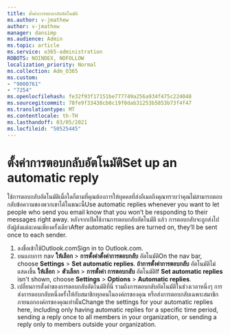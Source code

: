 ```yaml
---
title: ตั้งค่าการตอบกลับอัตโนมัติ
ms.author: v-jmathew
author: v-jmathew
manager: dansimp
ms.audience: Admin
ms.topic: article
ms.service: o365-administration
ROBOTS: NOINDEX, NOFOLLOW
localization_priority: Normal
ms.collection: Adm_O365
ms.custom:
- "9000761"
- "7254"
ms.openlocfilehash: fe32f93f17151be777749a256a934f475c224048
ms.sourcegitcommit: 78fe9f33438cb0c19f0dab31253b5853b73f4f47
ms.translationtype: MT
ms.contentlocale: th-TH
ms.lasthandoff: 03/05/2021
ms.locfileid: "50525445"
---
```

# <a name="set-up-an-automatic-reply"></a><span data-ttu-id="6e2ca-102">ตั้งค่าการตอบกลับอัตโนมัติ</span><span class="sxs-lookup"><span data-stu-id="6e2ca-102">Set up an automatic reply</span></span>

<span data-ttu-id="6e2ca-103">ใช้การตอบกลับอัตโนมัติเมื่อใดก็ตามที่คุณต้องการให้บุคคลที่ส่งอีเมลถึงคุณทราบว่าคุณไม่สามารถตอบกลับข้อความของพวกเขาได้ในขณะนี้</span><span class="sxs-lookup"><span data-stu-id="6e2ca-103">Use automatic replies whenever you want to let people who send you email know that you won’t be responding to their messages right away.</span></span> <span data-ttu-id="6e2ca-104">หลังจากเปิดใช้งานการตอบกลับอัตโนมัติ แล้ว การตอบกลับจะถูกส่งไปยังผู้ส่งแต่ละคนเพียงครั้งเดียว</span><span class="sxs-lookup"><span data-stu-id="6e2ca-104">After automatic replies are turned on, they’ll be sent once to each sender.</span></span>

1. <span data-ttu-id="6e2ca-105">ลงชื่อเข้าใช้Outlook.com</span><span class="sxs-lookup"><span data-stu-id="6e2ca-105">Sign in to Outlook.com.</span></span>
2. <span data-ttu-id="6e2ca-106">บนแถบการ nav **ให้เลือก**  >  **การตั้งค่าตั้งค่าการตอบกลับ** อัตโนมัติ</span><span class="sxs-lookup"><span data-stu-id="6e2ca-106">On the nav bar, choose **Settings** > **Set automatic replies**.</span></span> <span data-ttu-id="6e2ca-107">**ถ้าการตั้งค่าการตอบกลับ** อัตโนมัติไม่แสดงขึ้น **ให้เลือก**  >  **ตัวเลือก**  >  **การตั้งค่า การตอบกลับ** อัตโนมัติ</span><span class="sxs-lookup"><span data-stu-id="6e2ca-107">If **Set automatic replies** isn't shown, choose **Settings** > **Options** > **Automatic replies**.</span></span>
3. <span data-ttu-id="6e2ca-108">เปลี่ยนการตั้งค่าของการตอบกลับอัตโนมัติที่นี่ รวมถึงการตอบกลับอัตโนมัติในช่วงเวลาหนึ่งๆ การส่งการตอบกลับหนึ่งครั้งให้กับสมาชิกทุกคนในองค์กรของคุณ หรือส่งการตอบกลับเฉพาะสมาชิกภายนอกองค์กรของคุณเท่านั้น</span><span class="sxs-lookup"><span data-stu-id="6e2ca-108">Change the settings for your automatic replies here, including only having automatic replies for a specific time period, sending a reply once to all members in your organization, or sending a reply only to members outside your organization.</span></span>
